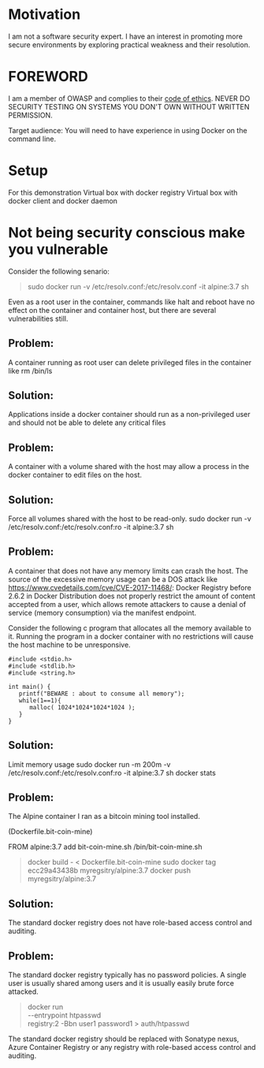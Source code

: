 
# Motivation

I am not a software security expert. I have an interest in promoting more secure environments by exploring practical weakness and their resolution.

# FOREWORD

I am a member of OWASP and complies to their [code of ethics](https://www.owasp.org/index.php/About_The_Open_Web_Application_Security_Project#Code_of_Ethics).
NEVER DO SECURITY TESTING ON SYSTEMS YOU DON'T OWN WITHOUT WRITTEN PERMISSION.

Target audience: You will need to have experience in using Docker on the command line.

# Setup

For this demonstration
Virtual box with docker registry
Virtual box with docker client and docker daemon


# Not being security conscious make you vulnerable

Consider the following senario:
> sudo docker run -v /etc/resolv.conf:/etc/resolv.conf  -it alpine:3.7 sh

Even as a root user in the container, commands like halt and reboot have no effect on the container and container host, but there are several vulnerabilities still.

## Problem:
A container running as root user can delete privileged files in the container like rm /bin/ls

## Solution:
Applications inside a docker container should run as a non-privileged user and should not be able to delete any critical files

## Problem:
A container with a volume shared with the host may allow a process in the docker container to edit files on the host.

## Solution:
Force all volumes shared with the host to be read-only. sudo docker run -v /etc/resolv.conf:/etc/resolv.conf:ro  -it alpine:3.7 sh

## Problem:
A container that does not have any memory limits can crash the host. The source of the excessive memory usage can be a DOS attack like https://www.cvedetails.com/cve/CVE-2017-11468/: Docker Registry before 2.6.2 in Docker Distribution does not properly restrict the amount of content accepted from a user, which allows remote attackers to cause a denial of service (memory consumption) via the manifest endpoint. 

Consider the following c program that allocates all the memory available to it. Running the program in a docker container with no restrictions will cause the host machine to be unresponsive.

    #include <stdio.h>
    #include <stdlib.h>
    #include <string.h>

    int main() {
       printf("BEWARE : about to consume all memory");
       while(1==1){
          malloc( 1024*1024*1024*1024 );
       }
    }

## Solution:
Limit memory usage sudo docker run -m 200m  -v /etc/resolv.conf:/etc/resolv.conf:ro  -it alpine:3.7 sh
docker stats

## Problem:
The Alpine container I ran as a bitcoin mining tool installed.

(Dockerfile.bit-coin-mine)

  FROM alpine:3.7
  add bit-coin-mine.sh /bin/bit-coin-mine.sh

> docker build - < Dockerfile.bit-coin-mine
> sudo docker tag ecc29a43438b  myregsitry/alpine:3.7
> docker push  myregsitry/alpine:3.7

## Solution:
The standard docker registry does not have role-based access control and auditing.

## Problem:
The standard docker registry typically has no password policies. A single user is usually shared among users and it is usually easily brute force attacked. 

> docker run \
  --entrypoint htpasswd \
  registry:2 -Bbn user1 password1 > auth/htpasswd

The standard docker registry should be replaced with Sonatype nexus, Azure Container Registry or any registry with role-based access control and auditing.




